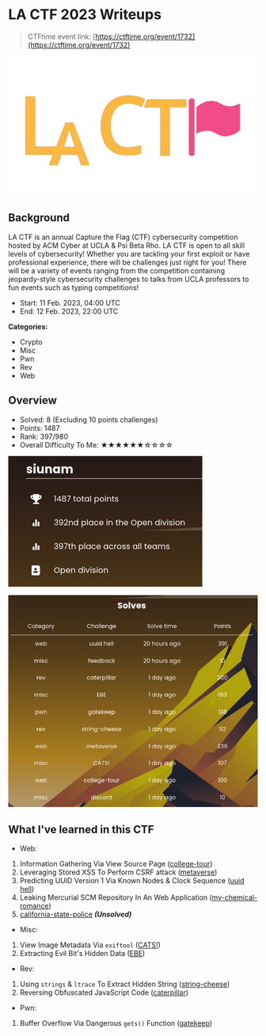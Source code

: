 # LA CTF 2023 Writeups

> CTFtime event link: [https://ctftime.org/event/1732](https://ctftime.org/event/1732)

![](https://github.com/siunam321/CTF-Writeups/blob/main/LA-CTF-2023/images/banner.gif)

## Background

LA CTF is an annual Capture the Flag (CTF) cybersecurity competition hosted by ACM Cyber at UCLA & Psi Beta Rho. LA CTF is open to all skill levels of cybersecurity! Whether you are tackling your first exploit or have professional experience, there will be challenges just right for you! There will be a variety of events ranging from the competition containing jeopardy-style cybersecurity challenges to talks from UCLA professors to fun events such as typing competitions!

- Start: 11 Feb. 2023, 04:00 UTC
- End: 12 Feb. 2023, 22:00 UTC

**Categories:**

- Crypto
- Misc
- Pwn
- Rev
- Web

## Overview

- Solved: 8 (Excluding 10 points challenges)
- Points: 1487
- Rank: 397/980
- Overall Difficulty To Me: ★★★★★★☆☆☆☆

![](https://github.com/siunam321/CTF-Writeups/blob/main/LA-CTF-2023/images/score.png)

![](https://github.com/siunam321/CTF-Writeups/blob/main/LA-CTF-2023/images/solves.png)

## What I've learned in this CTF

- Web:
1. Information Gathering Via View Source Page ([college-tour](https://github.com/siunam321/CTF-Writeups/blob/main/LA-CTF-2023/Web/college-tour/README.md))
2. Leveraging Stored XSS To Perform CSRF attack ([metaverse](https://github.com/siunam321/CTF-Writeups/blob/main/LA-CTF-2023/Web/metaverse/README.md))
3. Predicting UUID Version 1 Via Known Nodes & Clock Sequence ([uuid hell](https://github.com/siunam321/CTF-Writeups/blob/main/LA-CTF-2023/Web/uuid-hell/README.md))
4. Leaking Mercurial SCM Repository In An Web Application ([my-chemical-romance](https://github.com/siunam321/CTF-Writeups/blob/main/LA-CTF-2023/Web/my-chemical-romance/README.md))
5. [california-state-police](https://github.com/siunam321/CTF-Writeups/blob/main/LA-CTF-2023/Web/california-state-police/README.md) ***(Unsolved)***
- Misc:
1. View Image Metadata Via `exiftool` ([CATS!](https://github.com/siunam321/CTF-Writeups/blob/main/LA-CTF-2023/Misc/CATS!/README.md))
2. Extracting Evil Bit's Hidden Data ([EBE](https://github.com/siunam321/CTF-Writeups/blob/main/LA-CTF-2023/Misc/EBE/README.md))
- Rev:
1. Using `strings` & `ltrace` To Extract Hidden String ([string-cheese](https://github.com/siunam321/CTF-Writeups/blob/main/LA-CTF-2023/Rev/string-cheese/README.md))
2. Reversing Obfuscated JavaScript Code ([caterpillar](https://github.com/siunam321/CTF-Writeups/blob/main/LA-CTF-2023/Rev/caterpillar/README.md))
- Pwn:
1. Buffer Overflow Via Dangerous `gets()` Function ([gatekeep](https://github.com/siunam321/CTF-Writeups/blob/main/LA-CTF-2023/Pwn/gatekeep/README.md))